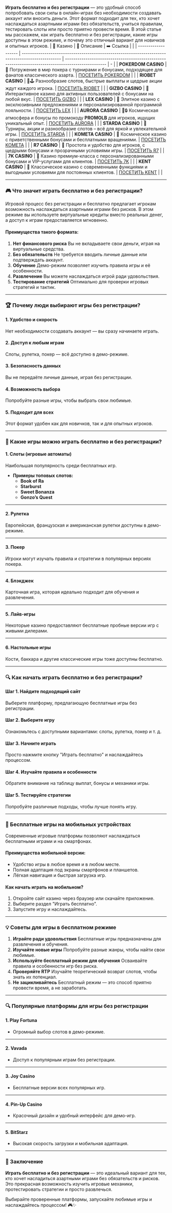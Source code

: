 **Играть бесплатно и без регистрации** — это удобный способ попробовать свои силы в онлайн-играх без необходимости создавать аккаунт или вносить деньги. Этот формат подходит для тех, кто хочет наслаждаться азартными играми без обязательств, учиться правилам, тестировать слоты или просто приятно провести время. В этой статье мы расскажем, как играть бесплатно и без регистрации, какие игры доступны в этом режиме, и почему это отличный вариант для новичков и опытных игроков.
| 🎰 Казино           | 📜 Описание                                                                                       | ➡️ Ссылка                                                                                          |   |
| ------------------- | ------------------------------------------------------------------------------------------------- | -------------------------------------------------------------------------------------------------- | - |
| **POKERDOM CASINO** | 🎲 Погружение в мир покера с турнирами и бонусами, подходящее для фанатов классического азарта.   | [ПОСЕТИТЬ POKERDOM](https://brandplay.link/FwVc4f)                                                 |   |
| **RIOBET CASINO**   | 🌟🕹️ Разнообразие слотов, быстрые выплаты и щедрые акции ждут каждого игрока.                    | [ПОСЕТИТЬ RIOBET](https://brandplay.link/TnjsxFvH)                                                 |   |
| **GIZBO CASINO**    | 🚀 Интерактивное казино для активных пользователей с бонусами на любой вкус.                      | [ПОСЕТИТЬ GIZBO](https://brandplay.link/rvzLrVLp)                                                  |   |
| **LEX CASINO**      | 🎰 Элитное казино с эксклюзивными предложениями и персонализированной программой лояльности.      | [ПОСЕТИТЬ LEX](https://brandplay.link/VMqNXPFs)                                                    |   |
| **AURORA CASINO**   | 🌌🔒 Космическая атмосфера и бонусы по промокоду **PROMOLB** для игроков, ищущих уникальный опыт. | [ПОСЕТИТЬ AURORA](https://10trafic-stat2.com/click/668546556bcc6313411604bc/6766/13031/subaccount) |   |
| **STARDA CASINO**   | 🌠 Турниры, акции и разнообразие слотов – всё для яркой и увлекательной игры.                     | [ПОСЕТИТЬ STARDA](https://brandplay.link/HDcDrxLk)                                                 |   |
| **KOMETA CASINO**   | 💫 Космическое казино с приветственными бонусами и бесплатными вращениями.                        | [ПОСЕТИТЬ KOMETA](https://brandplay.link/jHzFFYGv)                                                 |   |
| **R7 CASINO**       | 🎯 Простота и удобство для игроков, с щедрыми бонусами и прозрачными условиями игры.              | [ПОСЕТИТЬ R7](https://brandplay.link/dByFXP7h)                                                     |   |
| **7K CASINO**       | 💎 Казино премиум-класса с персонализированными бонусами и VIP-услугами для клиентов.             | [ПОСЕТИТЬ 7K](https://brandplay.link/dd46bNgD)                                                     |   |
| **KENT CASINO**     | 🎲 Классическое казино с современными функциями и выгодными условиями для постоянных клиентов.    | [ПОСЕТИТЬ KENT](https://brandplay.link/XRH1g6Vb)                                                   |   |

***

### 🎮 Что значит играть бесплатно и без регистрации?

Игровой процесс без регистрации и бесплатно предлагает игрокам возможность наслаждаться азартными играми без рисков. В этом режиме вы используете виртуальные кредиты вместо реальных денег, а доступ к играм предоставляется мгновенно.

#### **Преимущества такого формата:**

1. **Нет финансового риска**
   Вы не вкладываете свои деньги, играя на виртуальные средства.
2. **Без обязательств**
   Не требуется вводить личные данные или подтверждать аккаунт.
3. **Обучение**
   Демо-режим позволяет изучить правила игры и её особенности.
4. **Развлечение**
   Вы можете наслаждаться игрой ради удовольствия.
5. **Тестирование стратегий**
   Оптимально для проверки игровых стратегий и тактик.

***

### 🏆 Почему люди выбирают игры без регистрации?

#### **1. Удобство и скорость**

Нет необходимости создавать аккаунт — вы сразу начинаете играть.

#### **2. Доступ к любым играм**

Слоты, рулетка, покер — всё доступно в демо-режиме.

#### **3. Безопасность данных**

Вы не передаёте личные данные, играя без регистрации.

#### **4. Возможность выбора**

Попробуйте разные игры, чтобы выбрать свои любимые.

#### **5. Подходит для всех**

Этот формат удобен как для новичков, так и для опытных игроков.

***

### 🌟 Какие игры можно играть бесплатно и без регистрации?

#### **1. Слоты (игровые автоматы)**

Наибольшая популярность среди бесплатных игр.

* **Примеры топовых слотов:**
  * **Book of Ra**
  * **Starburst**
  * **Sweet Bonanza**
  * **Gonzo’s Quest**

***

#### **2. Рулетка**

Европейская, французская и американская рулетки доступны в демо-режиме.

***

#### **3. Покер**

Игроки могут изучать правила и стратегии в популярных версиях покера.

***

#### **4. Блэкджек**

Карточная игра, которая идеально подходит для обучения и развлечения.

***

#### **5. Лайв-игры**

Некоторые казино предоставляют бесплатные пробные версии игр с живыми дилерами.

***

#### **6. Настольные игры**

Кости, баккара и другие классические игры тоже доступны бесплатно.

***

### 🔍 Как начать играть бесплатно и без регистрации?

#### **Шаг 1. Найдите подходящий сайт**

Выберите платформу, предлагающую бесплатные игры без регистрации.

#### **Шаг 2. Выберите игру**

Ознакомьтесь с доступными вариантами: слоты, рулетка, покер и т. д.

#### **Шаг 3. Начните играть**

Просто нажмите кнопку "Играть бесплатно" и наслаждайтесь процессом.

#### **Шаг 4. Изучайте правила и особенности**

Обратите внимание на таблицу выплат, бонусы и механики игры.

#### **Шаг 5. Тестируйте стратегии**

Попробуйте различные подходы, чтобы лучше понять игру.

***

### 📱 Бесплатные игры на мобильных устройствах

Современные игровые платформы позволяют наслаждаться бесплатными играми и на смартфонах.

#### **Преимущества мобильной версии:**

* Удобство игры в любое время и в любом месте.
* Полная адаптация под экраны смартфонов и планшетов.
* Лёгкая навигация и быстрая загрузка игр.

#### **Как начать играть на мобильном?**

1. Откройте сайт казино через браузер или скачайте приложение.
2. Выберите раздел "Играть бесплатно".
3. Запустите игру и наслаждайтесь.

***

### 💡 Советы для игры в бесплатном режиме

1. **Играйте ради удовольствия**
   Бесплатные игры предназначены для развлечения и обучения.
2. **Изучайте новые игры**
   Попробуйте разные жанры, чтобы найти свои любимые.
3. **Используйте бесплатный режим для обучения**
   Осваивайте правила и особенности игр без риска.
4. **Проверяйте RTP**
   Изучайте теоретический возврат слотов, чтобы знать их потенциал.
5. **Не зацикливайтесь**
   Бесплатный режим — это способ приятно провести время, а не заработать.

***

### 🔍 Популярные платформы для игры без регистрации

#### **1. Play Fortuna**

* Огромный выбор слотов в демо-режиме.

***

#### **2. Vavada**

* Доступ к популярным играм без регистрации.

***

#### **3. Joy Casino**

* Бесплатные версии всех популярных игр.

***

#### **4. Pin-Up Casino**

* Красочный дизайн и удобный интерфейс для демо-игр.

***

#### **5. BitStarz**

* Высокая скорость загрузки и мобильная адаптация.

***

### 🎯 Заключение

**Играть бесплатно и без регистрации** — это идеальный вариант для тех, кто хочет насладиться азартными играми без обязательств и рисков. Это прекрасная возможность изучить игровые механики, протестировать стратегии и просто развлечься.

Выбирайте проверенные платформы, запускайте любимые игры и наслаждайтесь процессом! 🎮✨
